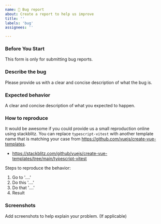 ```yaml
---
name: 🐞 Bug report
about: Create a report to help us improve
title: ''
labels: 'bug'
assignees: ''

---
```


### Before You Start
This form is only for submitting bug reports.

### Describe the bug
Please provide us with a clear and concise description of what the bug is.

### Expected behavior
A clear and concise description of what you expected to happen.

### How to reproduce
It would be awesome if you could provide us a small reproduction online using stackblitz. You can replace `typescript-vitest` with another template name that is matching your case from https://github.com/vuejs/create-vue-templates. 
- https://stackblitz.com/github/vuejs/create-vue-templates/tree/main/typescript-vitest

Steps to reproduce the behavior:
1. Go to '....'
2. Do this '....'
3. Do that '....'
4. Result

### Screenshots
Add screenshots to help explain your problem. (If applicable)
